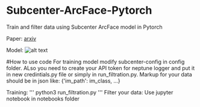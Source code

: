 # Subcenter-ArcFace-Pytorch
Train and filter data using Subcenter ArcFace model in Pytorch

Paper: [arxiv](https://www.ecva.net/papers/eccv_2020/papers_ECCV/papers/123560715.pdf)

Model:
![alt text](https://camo.githubusercontent.com/c5425fd28d64f6f6de748289ddf8269c9008414bbe824254b6b845c6033f6345/68747470733a2f2f696e7369676874666163652e61692f6173736574732f696d672f6769746875622f73756263656e746572617263666163656672616d65776f726b2e706e67)

#How to use code
For training model modify subcenter-config in config folder. ALso you need to create your API token for neptune logger and put it in new credintials.py file or simply in run_filtration.py.
Markup for your data should be in json like: {'im_path': im_class, ...}

Training: 
'''
python3 run_filtration.py
'''
Filter your data:
Use jupyter notebook in notebooks folder

